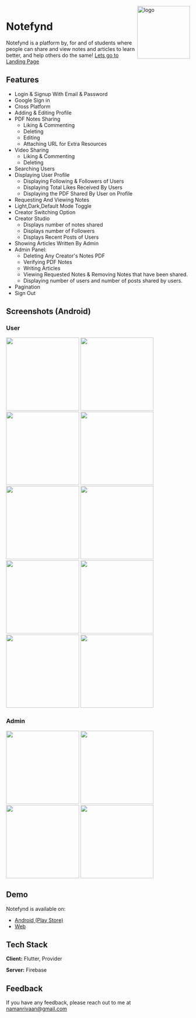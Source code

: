 <img src="../master/screenshots/appIcon.jpeg" alt="logo" width="144" height="144" align="right" />

# Notefynd
Notefynd is a platform by, for and of students where people can share and view notes and articles to learn better, and help others do the same!
[Lets go to Landing Page](https://www.notefynd.com)


## Features

- Login & Signup With Email & Password
- Google Sign in
- Cross Platform
- Adding & Editing Profile
- PDF Notes Sharing
    - Liking & Commenting
    - Deleting
    - Editing
    - Attaching URL for Extra Resources
- Video Sharing
    - Liking & Commenting
    - Deleting
- Searching Users
- Displaying User Profile
    - Displaying Following & Followers of Users
    - Displaying Total Likes Received By Users
    - Displaying the PDF Shared By User on Profile
- Requesting And Viewing Notes
- Light,Dark,Default Mode Toggle
- Creator Switching Option
- Creator Studio
    - Displays number of notes shared
    - Displays number of Followers
    - Displays Recent Posts of Users
- Showing Articles Written By Admin
- Admin Panel:
    - Deleting Any Creator's Notes PDF
    - Verifying PDF Notes
    - Writing Articles
    - Viewing Requested Notes & Removing Notes that have been shared.
    - Displaying number of users and number of posts shared by users.
- Pagination
- Sign Out
  
## Screenshots (Android)

### User
<img src="https://github.com/RivaanRanawat/cuadro/blob/master/screenshots/user/user1.jpeg" width="200" /> <img src="https://github.com/RivaanRanawat/cuadro/blob/master/screenshots/user/user2.jpeg" width="200" /> <img src="https://github.com/RivaanRanawat/cuadro/blob/master/screenshots/user/user3.jpeg" width="200" /> <img src="https://github.com/RivaanRanawat/cuadro/blob/master/screenshots/user/user4.jpeg" width="200" /> <img src="https://github.com/RivaanRanawat/cuadro/blob/master/screenshots/user/user5.jpeg" width="200" /> <img src="https://github.com/RivaanRanawat/cuadro/blob/master/screenshots/user/user6.jpeg" width="200" /> <img src="https://github.com/RivaanRanawat/cuadro/blob/master/screenshots/user/user7.jpeg" width="200" /> <img src="https://github.com/RivaanRanawat/cuadro/blob/master/screenshots/user/user8.jpeg" width="200" /> <img src="https://github.com/RivaanRanawat/cuadro/blob/master/screenshots/user/user9.jpeg" width="200" /> <img src="https://github.com/RivaanRanawat/cuadro/blob/master/screenshots/user/user10.jpeg" width="200" />

### Admin
<img src="https://github.com/RivaanRanawat/cuadro/blob/master/screenshots/admin/admin1.jpeg" width="200" /> <img src="https://github.com/RivaanRanawat/cuadro/blob/master/screenshots/admin/admin2.jpeg" width="200" /> <img src="https://github.com/RivaanRanawat/cuadro/blob/master/screenshots/admin/admin3.jpeg" width="200" /> <img src="https://github.com/RivaanRanawat/cuadro/blob/master/screenshots/admin/admin4.jpeg" width="200" />
## Demo

Notefynd is available on:
- [Android (Play Store)](https://play.google.com/store/apps/details?id=com.rivaan.notefynd)
- [Web](https://app.notefynd.com)

  
## Tech Stack

**Client:** Flutter, Provider

**Server:** Firebase

  
## Feedback

If you have any feedback, please reach out to me at namanrivaan@gmail.com

  